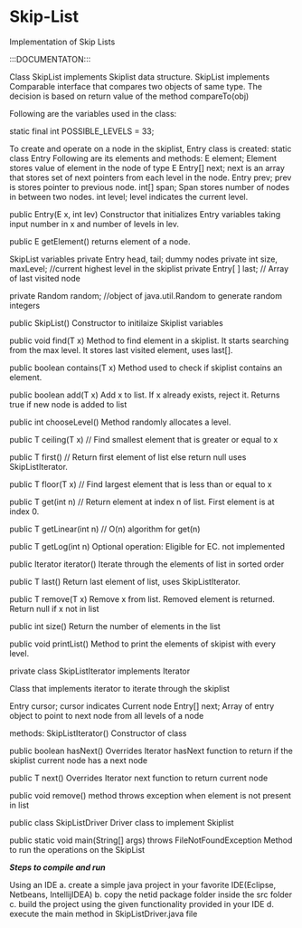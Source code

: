 # Skip-List
Implementation of Skip Lists

:::DOCUMENTATON:::


Class SkipList implements Skiplist data structure.
SkipList implements Comparable interface that compares two objects of same type. The decision is based on return value of the method compareTo(obj)

Following are the variables used in the class:

static final int POSSIBLE_LEVELS = 33; 

To create and operate on a node in the skiplist, Entry class is created: static class Entry<E> 
Following are its elements and methods:
E element;
Element stores value of element in the node of type E
Entry[] next;
next is an array that stores set of next pointers from each level in the node.
Entry prev;
prev is stores pointer to previous node.
int[] span;
Span stores number of nodes in between two nodes.
int level;
level indicates the current level.

public Entry(E x, int lev) 
Constructor that initializes Entry variables taking input number in x and number of levels in lev.

public E getElement() 
returns element of a node.

SkipList variables
private Entry head, tail; dummy nodes
private int size, maxLevel; //current highest level in the skiplist
private Entry[ ] last; // Array of last visited node 

private Random random; //object of java.util.Random to generate random integers


public SkipList() 
Constructor to initilaize Skiplist variables

public void find(T x)
Method to find element in a skiplist. It starts searching from the max level. It stores last visited element, uses last[].

public boolean contains(T x) 
Method used to check if skiplist contains an element.


public boolean add(T x) 
Add x to list. If x already exists, reject it. Returns true if new node is added to list

public int chooseLevel()
Method randomly allocates a level.

public T ceiling(T x) 
// Find smallest element that is greater or equal to x

public T first() 
// Return first element of list else return null uses SkipListIterator.

public T floor(T x) 
// Find largest element that is less than or equal to x

    
public T get(int n)
// Return element at index n of list.  First element is at index 0.
    
public T getLinear(int n) 
// O(n) algorithm for get(n)

public T getLog(int n)
Optional operation: Eligible for EC. not implemented

    
public Iterator<T> iterator() 
Iterate through the elements of list in sorted order

public T last() 
Return last element of list, uses SkipListIterator.

    
public T remove(T x) 
Remove x from list.  Removed element is returned. Return null if x not in list


public int size() 
Return the number of elements in the list

public void printList() 
Method to print the elements of skipist with every level. 


private class SkipListIterator<T> implements Iterator<T>

Class that implements iterator to iterate through the skiplist

Entry cursor;
cursor indicates Current node
Entry[] next;
Array of entry object to point to next node from all levels of a node

methods:
SkipListIterator()
Constructor of class

public boolean hasNext() 
Overrides Iterator hasNext function to return if the skiplist current node has a next node

public T next() 
Overrides Iterator next function to return current node 

public void remove() 
method throws exception when element is not present in list




public class SkipListDriver 
Driver class to implement Skiplist

public static void main(String[] args) throws FileNotFoundException 
Method to run the operations on the SkipList


*****Steps to compile and run*****


 Using an IDE
    a. create a simple java project in your favorite IDE(Eclipse, Netbeans, IntellijIDEA)
    b. copy the netid package folder inside the src folder
    c. build the project using the given functionality provided in your IDE
    d. execute the main method in SkipListDriver.java file









